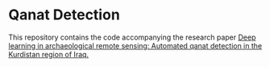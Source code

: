 # Qanat Detection
This repository contains the code accompanying the research paper [Deep learning in archaeological remote sensing: Automated qanat detection in the Kurdistan region of Iraq.](https://www.mdpi.com/2072-4292/12/3/500)

